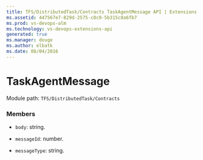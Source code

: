 ```yaml
---
title: TFS/DistributedTask/Contracts TaskAgentMessage API | Extensions for Visual Studio Team Services
ms.assetid: 447567e7-829d-2575-c8c0-5b315c8a6fb7
ms.prod: vs-devops-alm
ms.technology: vs-devops-extensions-api
generated: true
ms.manager: douge
ms.author: elbatk
ms.date: 08/04/2016
---
```


# TaskAgentMessage

Module path: `TFS/DistributedTask/Contracts`


### Members

* `body`: string. 

* `messageId`: number. 

* `messageType`: string. 

